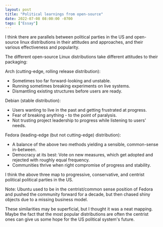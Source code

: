 ```yaml
---
layout: post
title: "Political learnings from open-source"
date: 2022-07-08 08:00:00 -0700
tags: ["Essay"]
---
```


I think there are parallels between political parties in the US and open-source linux distributions in their attitudes and approaches, and their various effectiveness and popularity.

The different open-source Linux distributions take different attitudes to their packaging:

Arch (cutting-edge, rolling release distribution):

- Sometimes too far forward-looking and unstable.
- Running sometimes breaking experiments on live systems.
- Dismantling existing structures before users are ready.

Debian (stable distribution):

- Users wanting to live in the past and getting frustrated at progress.
- Fear of breaking anything - to the point of paralysis.
- Not trusting project leadership to progress while listening to users' needs.

Fedora (leading-edge (but not cutting-edge) distribution):

- A balance of the above two methods yielding a sensible, common-sense in-between.
- Democracy at its best: Vote on new measures, which get adopted and rejected with roughly equal frequency.
- Communities thrive when right compromise of progress and stability.

I think the above three map to progressive, conservative, and centrist political political parties in the US.

Note: Ubuntu used to be in the centrist/common sense position of Fedora and pushed the community forward for a decade, but then chased shiny objects due to a missing business model.

These similarities may be superficial, but I thought it was a neat mapping. Maybe the fact that the most popular distributions are often the centrist ones can give us some hope for the US political system's future.
